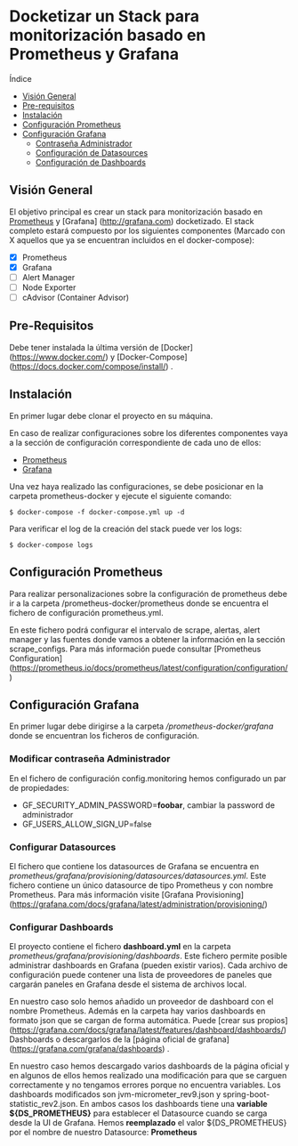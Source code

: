 # Docketizar un Stack para monitorización basado en Prometheus y Grafana

Índice
  - [Visión General](##visión-general)
  - [Pre-requisitos](##pre-requisitos)
  - [Instalación](##installation)
  - [Configuración Prometheus](##configuración-prometheus)
  - [Configuración Grafana](##configuración-grafana)
    - [Contraseña Administrador](###modificar-contraseña-administrador)
	- [Configuración de Datasources](###configurar-datasources)
    - [Configuración de Dashboards](###configurar-dashboards)

## Visión General

El objetivo principal es crear un stack para monitorización basado en [Prometheus](http://prometheus.io/) y [Grafana] (http://grafana.com) docketizado. El stack completo estará compuesto por los siguientes componentes (Marcado con X aquellos que ya se encuentran incluidos en el docker-compose):

- [X] Prometheus
- [X] Grafana
- [ ] Alert Manager
- [ ] Node Exporter
- [ ] cAdvisor (Container Advisor)

## Pre-Requisitos

Debe tener instalada la última versión de [Docker] (https://www.docker.com/) y [Docker-Compose] (https://docs.docker.com/compose/install/) .

## Instalación

En primer lugar debe clonar el proyecto en su máquina.

En caso de realizar configuraciones sobre los diferentes componentes vaya a la sección de configuración correspondiente de cada uno de ellos:
  - [Prometheus](##configuracion-prometheus)
  - [Grafana](##configuracion-grafana)

Una vez haya realizado las configuraciones, se debe posicionar en la carpeta prometheus-docker y ejecute el siguiente comando:

    $ docker-compose -f docker-compose.yml up -d

Para verificar el log de la creación del stack puede ver los logs:

    $ docker-compose logs

## Configuración Prometheus

Para realizar personalizaciones sobre la configuración de prometheus debe ir a la carpeta /prometheus-docker/prometheus donde se encuentra el fichero de configuración prometheus.yml. 

En este fichero podrá configurar el intervalo de scrape, alertas, alert manager y las fuentes donde vamos a obtener la información en la sección scrape_configs. Para más información puede consultar [Prometheus Configuration] (https://prometheus.io/docs/prometheus/latest/configuration/configuration/)

## Configuración Grafana

En primer lugar debe dirigirse a la carpeta */prometheus-docker/grafana* donde se encuentran los ficheros de configuración.

### Modificar contraseña Administrador

En el fichero de configuración config.monitoring hemos configurado un par de propiedades:
- GF_SECURITY_ADMIN_PASSWORD=**foobar**, cambiar la password de administrador
- GF_USERS_ALLOW_SIGN_UP=false

### Configurar Datasources

El fichero que contiene los datasources de Grafana se encuentra en *prometheus/grafana/provisioning/datasources/datasources.yml*. Este fichero contiene un único datasource de tipo Prometheus y con nombre Prometheus. Para más información visite [Grafana Provisioning] (https://grafana.com/docs/grafana/latest/administration/provisioning/)

### Configurar Dashboards

El proyecto contiene el fichero **dashboard.yml** en la carpeta *prometheus/grafana/provisioning/dashboards*. Este fichero permite posible administrar dashboards en Grafana (pueden existir varios). Cada archivo de configuración puede contener una lista de proveedores de paneles que cargarán paneles en Grafana desde el sistema de archivos local.

En nuestro caso solo hemos añadido un proveedor de dashboard con el nombre Prometheus. Además en la carpeta hay varios dashboards en formato json que se cargan de forma automática. Puede [crear sus propios] (https://grafana.com/docs/grafana/latest/features/dashboard/dashboards/) Dashboards o descargarlos de la [página oficial de grafana] (https://grafana.com/grafana/dashboards) .

En nuestro caso hemos descargado varios dashboards de la página oficial y en algunos de ellos hemos realizado una modificación para que se carguen correctamente y no tengamos errores porque no encuentra variables. Los dashboards modificados son jvm-micrometer_rev9.json y spring-boot-statistic_rev2.json. En ambos casos los dashboards tiene una **variable ${DS_PROMETHEUS}** para establecer el Datasource cuando se carga desde la UI de Grafana. Hemos **reemplazado** el valor ${DS_PROMETHEUS} por el nombre de nuestro Datasource: **Prometheus**